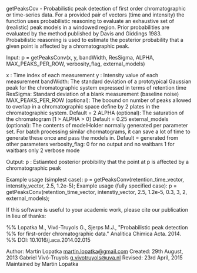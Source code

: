   getPeaksCov - Probabilistic peak detection of first order chromatographic
  or time-series data. For a provided pair of vectors (time and intensity)
  the function uses probabilistic reasoning to evaluate an exhaustive set 
  of (realistic) peak models in a windowed region. Prior probabilities are
  evaluated by the method published by Davis and Giddings 1983.
  Probabilistic reasoning is used to estimate the posterior probability
  that a given point is affected by a chromatographic peak.
 
  Input:
  p = getPeaksConv(x, y, bandWidth, ResSigma, ALPHA, MAX_PEAKS_PER_ROW, verbosity_flag, external_models)
  
  x : Time index of each measurement
  y : Intensity value of each measurement
  bandWidth: The standard deviation of a prototypical Gaussian peak for the
  chromatographic system expressed in terms of retention time
  ResSigma: Standard deviation of a blank measurement (baseline noise)
  MAX_PEAKS_PER_ROW (optional): The boound on number of peaks allowed to overlap in a
  chromatographic space define by 2 plates in the chromatographic system.
  Default = 2
  ALPHA (optional): The saturation of the chromatogram [1 > ALPHA > 0]
  Default = 0.25
  external_models (optional): The contents of modelHolder normally
  generated per parameter set. For batch processing similar chormatograms,
  it can save a lot of time to generate these once and pass the models in.
  Default = generated from other parameters
  verbosity_flag: 0 for no output and no waitbars
                  1 for waitbars only
                  2 verbose mode
 
  Output:
  p : Estiamted posterior probibility that the point at p is affected by a
  chromatographic peak
 
  Example usage (simplest case):
  p = getPeaksConv(retention_time_vector, intenstiy_vector, 2.5, 1.2e-5);
  Example usage (fully specified case):
  p = getPeaksConv(retention_time_vector, intenstiy_vector, 2.5, 1.2e-5, 0.3, 3, 2, external_models);
 
  If this software is useful to your academic work, please cite our
  publication in lieu of thanks:
 
 %% Lopatka M., Vivó-Truyols G., Sjerps M.J., "Probabilistic peak detection
 %% for first-order chromatographic data." Analitica Chimica Acta. 2014.
 %% DOI: 10.1016/j.aca.2014.02.015
 
  Author: Martin Lopatka <martin.lopatka@gmail.com> Created: 29th August, 2013
  Gabriel Vivó-Truyols <g.vivotruyols@uva.nl> Revised: 23rd April, 2015
  Maintained by Martin Lopatka
